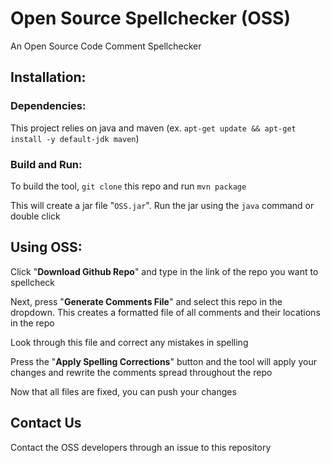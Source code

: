 # Open Source Spellchecker (OSS)
An Open Source Code Comment Spellchecker 

## Installation:
### Dependencies:
This project relies on java and maven (ex. `apt-get update && apt-get install -y default-jdk maven`)

### Build and Run:
To build the tool, `git clone` this repo and run `mvn package`

This will create a jar file 
"`OSS.jar`". Run the jar using the `java` command or double click

## Using OSS:

Click "**Download Github Repo**" and type in the link of the repo you want to spellcheck

Next, press "**Generate Comments File**" and select this repo in the dropdown. This creates a formatted file of all comments and their locations in the repo

Look through this file and correct any mistakes in spelling

Press the "**Apply Spelling Corrections**" button and the tool will apply your changes and rewrite the comments spread throughout the repo

Now that all files are fixed, you can push your changes
 
## Contact Us
Contact the OSS developers through an issue to this repository
